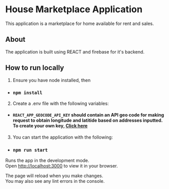 # House Marketplace Application

This application is a marketplace for home available for rent and sales.

## About

The application is built using REACT and firebase for it's backend.

## How to run locally

1) Ensure you have node installed, then

-   ### `npm install`

2) Create a .env file with the following variables:

-   #### `REACT_APP_GEOCODE_API_KEY` should contain an API geo code for making request to obtain longitude and latitide based on addresses inputted. To create your own key, [Click here](https://console.cloud.google.com/apis/)


3) You can start the application with the following:

-   ### `npm run start`

Runs the app in the development mode.\
Open [http://localhost:3000](http://localhost:3000) to view it in your browser.

The page will reload when you make changes.\
You may also see any lint errors in the console.


